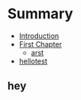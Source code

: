 # Summary

* [Introduction](README.md)
* [First Chapter](chapter1.md)
  * [arst](chapter1/arst.md)
* [hellotest](hellotest.md)

## hey

